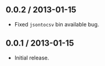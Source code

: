 0.0.2 / 2013-01-15
------------------
* Fixed `jsontocsv` bin available bug.

0.0.1 / 2013-01-15
------------------
* Initial release.
